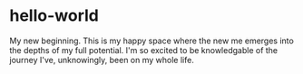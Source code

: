 # hello-world
My new beginning.
This is my happy space where the new me emerges into the depths of my full potential.
I'm so excited to be knowledgable of the journey I've, unknowingly, been on my whole life.
